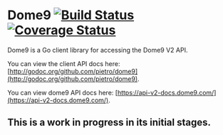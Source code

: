 # Dome9 [![Build Status](https://travis-ci.org/pietro/dome9.svg?branch=master)](https://travis-ci.org/pietro/dome9)[![Coverage Status](https://coveralls.io/repos/github/pietro/dome9/badge.svg?branch=master)](https://coveralls.io/github/pietro/dome9?branch=master)

Dome9 is a Go client library for accessing the Dome9 V2 API.

You can view the client API docs here: [http://godoc.org/github.com/pietro/dome9](http://godoc.org/github.com/pietro/dome9).

You can view dome9 API docs here: [https://api-v2-docs.dome9.com/](https://api-v2-docs.dome9.com/).

## This is a work in progress in its initial stages.
